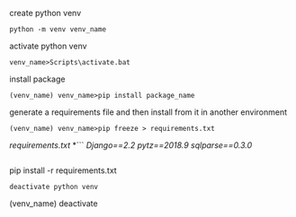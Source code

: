 create python venv
```
python -m venv venv_name
```
activate python venv
```
venv_name>Scripts\activate.bat
```
install package
```
(venv_name) venv_name>pip install package_name
```
generate a requirements file and then install from it in another environment
```
(venv_name) venv_name>pip freeze > requirements.txt
```
*requirements.txt*
*```
*Django==2.2
pytz==2018.9
sqlparse==0.3.0*
```*
```
pip install -r requirements.txt
```
deactivate python venv
```
(venv_name) deactivate
```
